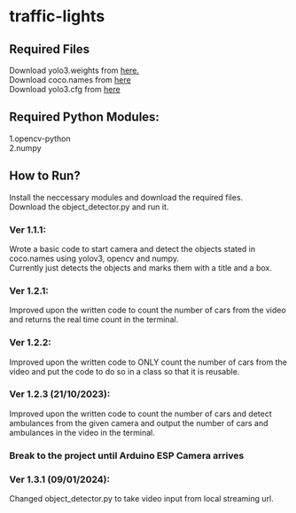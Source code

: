 # traffic-lights
  
## Required Files
Download yolo3.weights from <a href="https://pjreddie.com/media/files/yolov3.weights" download>here.</a>  
Download coco.names from [here](https://github.com/pjreddie/darknet/blob/master/data/coco.names)     
Download yolo3.cfg from [here](https://github.com/pjreddie/darknet/blob/master/cfg/yolov3.cfg)   
  
## Required Python Modules:
 1.opencv-python  
 2.numpy  
  
## How to Run?
 Install the neccessary modules and download the required files.  
 Download the object_detector.py and run it.

### Ver 1.1.1:
Wrote a basic code to start camera and detect the objects stated in coco.names using yolov3, opencv and numpy.  
Currently just detects the objects and marks them with a title and a box.  
  
### Ver 1.2.1:
Improved upon the written code to count the number of cars from the video and returns the real time count in the terminal.  
  
### Ver 1.2.2:
Improved upon the written code to ONLY count the number of cars from the video and put the code to do so in a class so that it is reusable.  
  
### Ver 1.2.3 (21/10/2023):
Improved upon the written code to count the number of cars and detect ambulances from the given camera and output the number of cars and ambulances in the video in the terminal.  
  
### Break to the project until Arduino ESP Camera arrives

### Ver 1.3.1 (09/01/2024):
Changed object_detector.py to take video input from local streaming url.